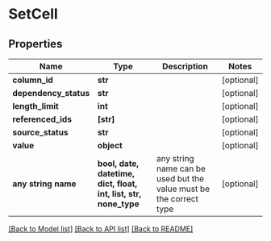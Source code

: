 # SetCell


## Properties
Name | Type | Description | Notes
------------ | ------------- | ------------- | -------------
**column_id** | **str** |  | [optional] 
**dependency_status** | **str** |  | [optional] 
**length_limit** | **int** |  | [optional] 
**referenced_ids** | **[str]** |  | [optional] 
**source_status** | **str** |  | [optional] 
**value** | **object** |  | [optional] 
**any string name** | **bool, date, datetime, dict, float, int, list, str, none_type** | any string name can be used but the value must be the correct type | [optional]

[[Back to Model list]](../README.md#documentation-for-models) [[Back to API list]](../README.md#documentation-for-api-endpoints) [[Back to README]](../README.md)



